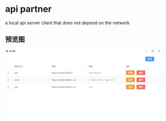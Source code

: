 # api partner
a local api server client that does not depend on the network

## 预览图
![预览图](preview.png)
